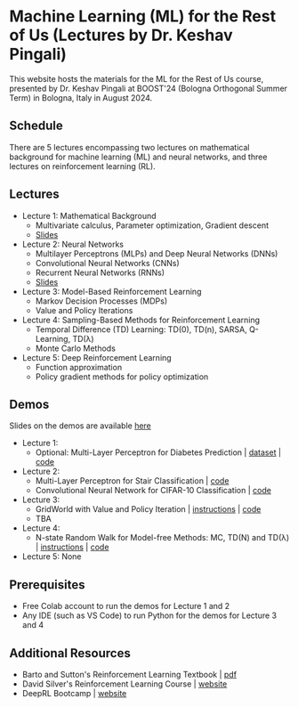 # Machine Learning (ML) for the Rest of Us (Lectures by Dr. Keshav Pingali)

This website hosts the materials for the ML for the Rest of Us course, presented by Dr. Keshav Pingali at BOOST'24 (Bologna Orthogonal Summer Term) in Bologna, Italy in August 2024.

## Schedule

There are 5 lectures encompassing two lectures on mathematical background for machine learning (ML) and neural networks, and three lectures on reinforcement learning (RL).

## Lectures

* Lecture 1: Mathematical Background
  * Multivariate calculus, Parameter optimization, Gradient descent
  * [Slides](https://utexas-my.sharepoint.com/:p:/r/personal/pingali_oden_utexas_edu/Documents/Desktop/BoostPingaliLecture1.pptx?d=w39aa39ae70c747cbbcd7058248a1dead&csf=1&web=1&e=cgb15a) 
* Lecture 2: Neural Networks
  * Multilayer Perceptrons (MLPs) and Deep Neural Networks (DNNs)
  * Convolutional Neural Networks (CNNs)
  * Recurrent Neural Networks (RNNs)
  * [Slides](https://utexas.app.box.com/s/qcinjwck9gy7p4y85ro9da5eanwus2jx)
* Lecture 3: Model-Based Reinforcement Learning
  *  Markov Decision Processes (MDPs)
  *  Value and Policy Iterations
* Lecture 4: Sampling-Based Methods for Reinforcement Learning
  * Temporal Difference (TD) Learning: TD(0), TD(n), SARSA, Q-Learning, TD(λ)
  * Monte Carlo Methods
* Lecture 5: Deep Reinforcement Learning
  *  Function approximation
  *  Policy gradient methods for policy optimization

## Demos

Slides on the demos are available [here](https://docs.google.com/presentation/d/1Bc5NhpS8QXcyvbh3FCrm3Tv_crgKyFjDqr7ap40cBXc/edit?usp=sharing) 

* Lecture 1:
   * Optional: Multi-Layer Perceptron for Diabetes Prediction | [dataset](diabetes.csv) | [code](https://colab.research.google.com/drive/1CgYu6hCS4VWEGSyLuDOdiqwp29GzK4Re?usp=sharing)
* Lecture 2:
   * Multi-Layer Perceptron for Stair Classification | [code](https://colab.research.google.com/drive/1wo8K8tj2gPxzHOVExxFHTSexl45u4BDa?usp=sharing)
   * Convolutional Neural Network for CIFAR-10 Classification | [code](https://colab.research.google.com/drive/1ItV5SHOJQA90XhBlORIdKCdkt1Y1Pdoi?usp=sharing) 
* Lecture 3:
   * GridWorld with Value and Policy Iteration | [instructions](gridworld.md) | [code](gridworld.py)
   * TBA
* Lecture 4:
   *  N-state Random Walk for Model-free Methods: MC, TD(N) and TD(λ) | [instructions](randomwalk.md) | [code](random_walk.py) 
* Lecture 5: None

## Prerequisites

* Free Colab account to run the demos for Lecture 1 and 2
* Any IDE (such as VS Code) to run Python for the demos for Lecture 3 and 4 

## Additional Resources

* Barto and Sutton's Reinforcement Learning Textbook | [pdf](https://www.andrew.cmu.edu/course/10-703/textbook/BartoSutton.pdf)
* David Silver's Reinforcement Learning Course | [website](https://www.davidsilver.uk/teaching/)
* DeepRL Bootcamp | [website](https://sites.google.com/view/deep-rl-bootcamp)
